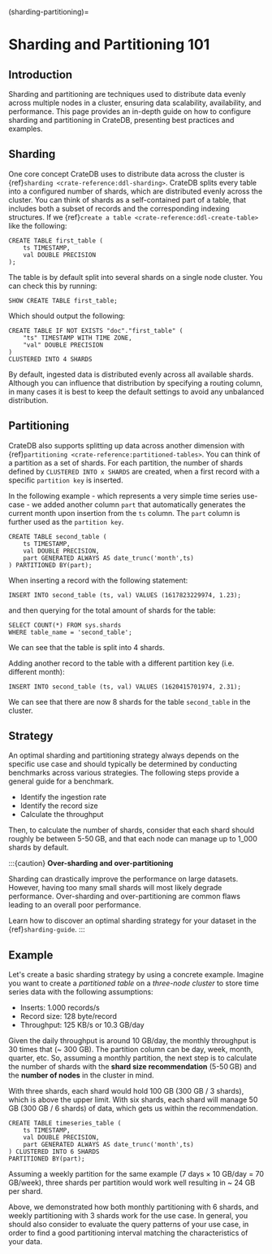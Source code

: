 (sharding-partitioning)=

# Sharding and Partitioning 101

## Introduction

Sharding and partitioning are techniques used to distribute data evenly across
multiple nodes in a cluster, ensuring data scalability, availability, and performance.
This page provides an in-depth guide on how to configure sharding and partitioning in
CrateDB, presenting best practices and examples.

## Sharding

One core concept CrateDB uses to distribute data across the cluster is
{ref}`sharding <crate-reference:ddl-sharding>`. CrateDB splits every table into a
configured number of shards, which are distributed evenly across the cluster.
You can think of shards as a self-contained part of a table, that includes both
a subset of records and the corresponding indexing structures. If we
{ref}`create a table <crate-reference:ddl-create-table>` like the following:

```psql
CREATE TABLE first_table (
    ts TIMESTAMP,
    val DOUBLE PRECISION
);
```

The table is by default split into several shards on a single node cluster.
You can check this by running:

```psql
SHOW CREATE TABLE first_table;
```

Which should output the following:

```psql
CREATE TABLE IF NOT EXISTS "doc"."first_table" (
    "ts" TIMESTAMP WITH TIME ZONE,
    "val" DOUBLE PRECISION
)
CLUSTERED INTO 4 SHARDS
```

By default, ingested data is distributed evenly across all available shards.
Although you can influence that distribution by specifying a routing column, in
many cases it is best to keep the default settings to avoid any unbalanced distribution.

## Partitioning

CrateDB also supports splitting up data across another dimension with
{ref}`partitioning <crate-reference:partitioned-tables>`. You can think of a
partition as a set of shards. For each partition, the number of shards defined
by `CLUSTERED INTO x SHARDS` are created, when a first record with a specific
`partition key` is inserted.

In the following example - which represents a very simple time series use-case
\- we added another column `part` that automatically generates the current
month upon insertion from the `ts` column. The `part` column is further used
as the `partition key`.

```psql
CREATE TABLE second_table (
    ts TIMESTAMP,
    val DOUBLE PRECISION,
    part GENERATED ALWAYS AS date_trunc('month',ts)
) PARTITIONED BY(part);
```

When inserting a record with the following statement:

```psql
INSERT INTO second_table (ts, val) VALUES (1617823229974, 1.23);
```

and then querying for the total amount of shards for the table:

```psql
SELECT COUNT(*) FROM sys.shards
WHERE table_name = 'second_table';
```

We can see that the table is split into 4 shards.

Adding another record to the table with a different partition key (i.e. different
month):

```psql
INSERT INTO second_table (ts, val) VALUES (1620415701974, 2.31);
```

We can see that there are now 8 shards for the table `second_table` in the
cluster.

## Strategy

An optimal sharding and partitioning strategy always depends on the specific
use case and should typically be determined by conducting
benchmarks across various strategies. The following steps provide a general guide
for a benchmark.

- Identify the ingestion rate
- Identify the record size
- Calculate the throughput

Then, to calculate the number of shards, consider that each shard should
roughly be between 5-50 GB, and that each node can manage
up to 1_000 shards by default.

:::{caution}
**Over-sharding and over-partitioning**

Sharding can drastically improve the performance on large datasets.
However, having too many small shards will most likely degrade performance.
Over-sharding and over-partitioning are common flaws leading to an overall
poor performance.

Learn how to discover an optimal sharding strategy for your dataset
in the {ref}`sharding-guide`.
:::

## Example

Let's create a basic sharding strategy by using a concrete example. Imagine
you want to create a *partitioned table* on a *three-node cluster* to store
time series data with the following assumptions:

- Inserts: 1.000 records/s
- Record size: 128 byte/record
- Throughput: 125 KB/s or 10.3 GB/day

Given the daily throughput is around 10 GB/day, the monthly throughput is 30 times
that (~ 300 GB). The partition column can be day, week, month, quarter, etc. So,
assuming a monthly partition, the next step is to calculate the number of shards
with the **shard size recommendation** (5-50 GB) and the **number of nodes** in
the cluster in mind.

With three shards, each shard would hold 100 GB (300 GB / 3 shards), which is above
the upper limit. With six shards, each shard will manage 50 GB (300 GB / 6 shards)
of data, which gets us within the recommendation.

```psql
CREATE TABLE timeseries_table (
    ts TIMESTAMP,
    val DOUBLE PRECISION,
    part GENERATED ALWAYS AS date_trunc('month',ts)
) CLUSTERED INTO 6 SHARDS
PARTITIONED BY(part);
```

Assuming a weekly partition for the same example (7 days × 10 GB/day = 70 GB/week),
three shards per partition would work well resulting in ~ 24 GB per shard.

Above, we demonstrated how both monthly partitioning with 6 shards, and weekly
partitioning with 3 shards work for the use case. In general, you should also
consider to evaluate the query patterns of your use case, in order to find a
good partitioning interval matching the characteristics of your data.
